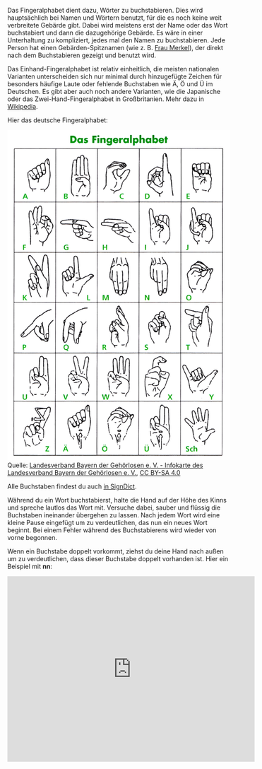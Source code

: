 Das Fingeralphabet dient dazu, Wörter zu buchstabieren. Dies wird hauptsächlich
bei Namen und Wörtern benutzt, für die es noch keine weit verbreitete
Gebärde gibt. Dabei wird meistens erst der Name oder das Wort
buchstabiert und dann die dazugehörige Gebärde. Es wäre in einer Unterhaltung
zu kompliziert, jedes mal den Namen zu buchstabieren. Jede Person hat einen 
Gebärden-Spitznamen (wie z. B. [Frau Merkel](https://signdict.org/entry/2456-merkel)),
der direkt nach dem Buchstabieren gezeigt und benutzt wird.

Das Einhand-Fingeralphabet ist relativ einheitlich, die meisten nationalen Varianten unterscheiden
sich nur minimal durch hinzugefügte Zeichen für besonders häufige Laute oder fehlende
Buchstaben wie Ä, Ö und Ü im Deutschen. Es gibt aber auch noch andere Varianten, wie
die Japanische oder das Zwei-Hand-Fingeralphabet in Großbritanien. Mehr dazu in 
[Wikipedia](https://de.wikipedia.org/wiki/Fingeralphabet).

Hier das deutsche Fingeralphabet:

![Fingeralphabet](/img/deutsches_fingeralphabet.jpg)
Quelle: [Landesverband Bayern der Gehörlosen e. V. - Infokarte des Landesverband Bayern der Gehörlosen e. V.](https://commons.wikimedia.org/w/index.php?curid=53190516), [CC BY-SA 4.0](https://creativecommons.org/licenses/by-sa/4.0/)

Alle Buchstaben findest du auch [in SignDict](https://signdict.org/list/13-fingeralphabet).

Während du ein Wort buchstabierst, halte die Hand auf der Höhe des Kinns und spreche
lautlos das Wort mit. Versuche dabei, sauber und flüssig die Buchstaben ineinander
übergehen zu lassen. Nach jedem Wort wird eine kleine Pause eingefügt um zu verdeutlichen,
das nun ein neues Wort beginnt. Bei einem Fehler während des Buchstabierens wird
wieder von vorne begonnen.

Wenn ein Buchstabe doppelt vorkommt, ziehst du deine Hand nach außen um zu verdeutlichen,
dass dieser Buchstabe doppelt vorhanden ist. Hier ein Beispiel mit **nn**:

<iframe width="560" height="420" src="https://signdict.org/embed/2615-nn" frameborder="0" allow="autoplay; encrypted-media" allowfullscreen></iframe>
